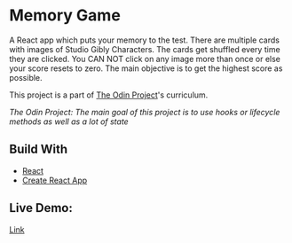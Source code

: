 # Memory Game

A React app which puts your memory to the test. There are multiple cards with images of Studio Gibly Characters. The cards get shuffled every time they are clicked. You CAN NOT click on any image more than once or else your score resets to zero. The main objective is to get the highest score as possible.

This project is a part of [The Odin Project](https://www.theodinproject.com/)'s curriculum.

_The Odin Project: The main goal of this project is to use hooks or lifecycle methods as well as a lot of state_

## Build With

- [React](https://reactjs.org/)
- [Create React App](https://github.com/facebook/create-react-app)

## Live Demo:

[Link](https://natesgh.github.io/memory-game)
